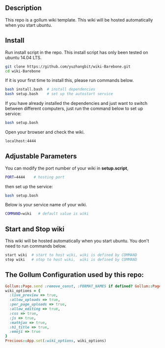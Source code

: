 ## Description
This repo is a gollum wiki template. This wiki will be hosted automatically when you start ubuntu. 

## Install  
Run install script in the repo. This install script has only been tested on ubuntu 14.04 LTS.
```bash
git clone https://github.com/yuzhangbit/wiki-Barebone.git
cd wiki-Barebone  
```
If it is your first time to install this, please run commands below.  
```bash
bash install.bash  # install dependencies
bash setup.bash    # set up the autostart service 
```    

If you have already installed the dependencies and just want to switch between different computers, just run the command below to set up service:
```bash
bash setup.bash
```

Open your browser and check the wiki.
```bash
localhost:4444
```




## Adjustable Parameters
You can modify the port number of your wiki in **setup.script**,
```bash
PORT=4444    # hosting port 
```
then set up the service:
```bash
bash setup.bash
```

Below is your service name of your wiki.
```bash
COMMAND=wiki   # default value is wiki
```

## Start and Stop wiki 
This wiki will be hosted automatically when you start ubuntu. You don't need to run commands below. 
```bash
start wiki  # start to host wiki, wiki is defined by COMMAND
stop wiki   # stop to host wiki,  wiki is defined by COMMAND
```
## The Gollum Configuration used by this repo:
```ruby
Gollum::Page.send :remove_const, :FORMAT_NAMES if defined? Gollum::Page::FORMAT_NAMES
wiki_options = {
  :live_preview => true,
  :allow_uploads => true,
  :per_page_uploads => true,
  :allow_editing => true,
  :css => true,
  :js => true,
  :mathjax => true,
  :h1_title => true,
  :emoji => true
}
Precious::App.set(:wiki_options, wiki_options)
```

